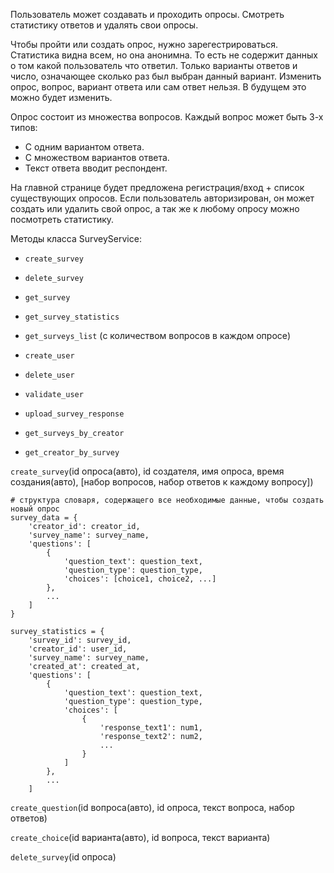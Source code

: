 Пользователь может создавать и проходить опросы.
Смотреть статистику ответов и удалять свои опросы.

Чтобы пройти или создать опрос, нужно зарегестрироваться.
Статистика видна всем, но она анонимна. То есть не содержит данных о том какой пользователь что ответил. Только варианты ответов и число, означающее сколько раз был выбран данный вариант.
Изменить опрос, вопрос, вариант ответа или сам ответ нельзя.
В будущем это можно будет изменить.

Опрос состоит из множества вопросов. Каждый вопрос может быть 3-х типов: 
- С одним вариантом ответа.
- С множеством вариантов ответа.
- Текст ответа вводит респондент.

На главной странице будет предложена регистрация/вход + список существующих опросов.
Если пользователь авторизирован, он может создать или удалить свой опрос, а так же к любому опросу можно посмотреть статистику.

Методы класса SurveyService:
- `create_survey`
- `delete_survey`
- `get_survey`
- `get_survey_statistics`

- `get_surveys_list` (с количеством вопросов в каждом опросе)

- `create_user`
- `delete_user`
- `validate_user`

- `upload_survey_response`

- `get_surveys_by_creator`
- `get_creator_by_survey`


`create_survey`(id опроса(авто), id создателя, имя опроса, время создания(авто), [набор вопросов, набор ответов к каждому вопросу])


```
# структура словаря, содержащего все необходимые данные, чтобы создать новый опрос
survey_data = {
    'creator_id': creator_id,
    'survey_name': survey_name,
    'questions': [
        {
            'question_text': question_text,
            'question_type': question_type,
            'choices': [choice1, choice2, ...]
        },
        ...
    ]
}
```


```
survey_statistics = {
    'survey_id': survey_id,
    'creator_id': user_id,
    'survey_name': survey_name,
    'created_at': created_at,
    'questions': [
        {
            'question_text': question_text,
            'question_type': question_type,
            'choices': [
                {
                    'response_text1': num1,
                    'response_text2': num2,
                    ...
                }
            ]
        },
        ...
    ]
```


`create_question`(id вопроса(авто), id опроса, текст вопроса, набор ответов)

`create_choice`(id варианта(авто), id вопроса, текст варианта)

`delete_survey`(id опроса)

















